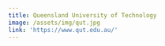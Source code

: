 ```yaml
---
title: Queensland University of Technology
image: /assets/img/qut.jpg
link: 'https://www.qut.edu.au/'
---
```


